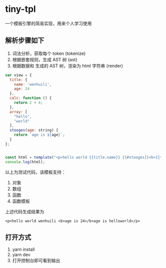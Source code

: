 # tiny-tpl

一个模板引擎的简易实现，用来个人学习使用

## 解析步骤如下
1. 词法分析，获取每个 token (tokenize)
2. 根据嵌套规则，生成 AST 树 (ast)
3. 根据数据和 生成的 AST 树，渲染为 html 字符串 (render)


```javascript
var view = {
  title: {
    name: 'wenhuili',
    age: 24
  },
  calc: function () {
    return 2 + 4;
  },
  array: [
    "hello",
    "world"
  ],
  stooges(age: string) {
    return `age is ${age}`;
  }
};


const html = template("<p>hello world {{title.name}} {{#stooges}}<b>{{title.age}}</b>{{#array}}{{$}}{{/array}}{{/stooges}}</p>", view);
console.log(html);
```

以上为测试代码，该模板支持：
1. 对象
2. 数组
3. 函数
4. 函数模板

上述代码生成结果为
```
<p>hello world wenhuili <b>age is 24</b>age is helloworld</p>
```

## 打开方式
1. yarn install
2. yarn dev
3. 打开控制台即可看到输出
